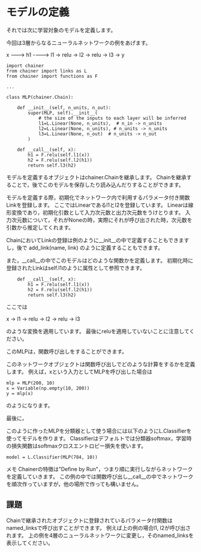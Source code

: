 # モデルの定義

それでは次に学習対象のモデルを定義します。

今回は3層からなるニューラルネットワークの例をあげます。



x ---> h1 ----> 
   l1 -> relu -> l2 -> relu -> l3 -> y

```
import chainer
from chainer import links as L
from chainer import functions as F

...

class MLP(chainer.Chain):

    def __init__(self, n_units, n_out):
        super(MLP, self).__init__(
            # the size of the inputs to each layer will be inferred
            l1=L.Linear(None, n_units),  # n_in -> n_units
            l2=L.Linear(None, n_units), # n_units -> n_units
            l3=L.Linear(None, n_out)  # n_units -> n_out
        )

    def __call__(self, x):
        h1 = F.relu(self.l1(x))
        h2 = F.relu(self.l2(h1))
        return self.l3(h2)
```

モデルを定義するオブジェクトはchainer.Chainを継承します。
Chainを継承することで，後でこのモデルを保存したり読み込んだりすることができます。

モデルを定義する際，初期化でネットワーク内で利用するパラメータ付き関数Linkを登録します。
ここではLinearであるl1とl2を登録しています。
Linearは線形変換であり，初期化引数として入力次元数と出力次元数をうけとります。
入力次元数について，それがNoneの時，実際にそれが呼び出された時，次元数を引数から推定してくれます。

ChainにおいてLinkの登録は例のように__init__の中で定義することもできますし，後で
add_link(name, link)
のように定義することもできます。

また，__call__の中でこのモデルはどのような関数かを定義します。
初期化時に登録されたLinkはself.l1のように属性として参照できます。

```
    def __call__(self, x):
        h1 = F.relu(self.l1(x))
        h2 = F.relu(self.l2(h1))
        return self.l3(h2)
```

ここでは

x -> l1 -> relu -> l2 -> relu -> l3

のような変換を適用しています。
最後にreluを適用していないことに注意してください。

このMLPは，関数呼び出しをすることができます。

このネットワークオブジェクトは関数呼び出しでどのような計算をするかを定義します。
例えば，xという入力としてMLPを呼び出した場合は

```
mlp = MLP(200, 10)
x = Variable(np.empty(10, 200))
y = mlp(x)
```

のようになります。

最後に，

このように作ったMLPを分類器として使う場合には以下のようにL.Classifierを使ってモデルを作ります。
Classifierはデフォルトでは分類器softmax，学習時の損失関数はsoftmaxクロスエントロピー損失を使います。

```
model = L.Classifier(MLP(784, 10))
```

メモ
Chainerの特徴は"Define by Run"，つまり順に実行しながらネットワークを定義していきます。
この例の中では関数呼び出し__call__の中でネットワークを順次作っていますが，他の場所で作っても構いません。

## 課題

Chainで継承されたオブジェクトに登録されているパラメータ付関数はnamed_linksで呼び出すことができます。
例えば上の例の場合l1, l2が呼び出されます。
上の例を4層のニューラルネットワークに変更し，そのnamed_linksを表示してください。



